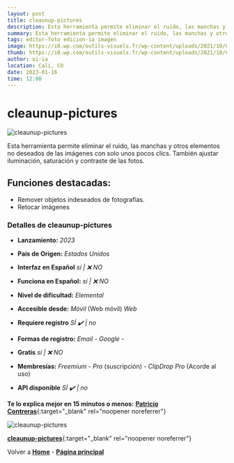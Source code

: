 ```yaml
---
layout: post
title: cleaunup-pictures
description: Esta herramienta permite eliminar el ruido, las manchas y otros elementos no deseados de las imágenes con solo unos pocos clics.
summary: Esta herramienta permite eliminar el ruido, las manchas y otros elementos no deseados de las imágenes con solo unos pocos clics. También ajustar iluminación, saturación y contraste de las fotos.
tags: editor-foto edicion-ia imagen
image: https://i0.wp.com/outils-visuels.fr/wp-content/uploads/2021/10/Cleanup-Pictures-logo.png
thumb: https://i0.wp.com/outils-visuels.fr/wp-content/uploads/2021/10/Cleanup-Pictures-logo.png
author: oi-ia
location: Cali, CO
date: 2023-01-16
time: 12:00
---
```


# cleaunup-pictures

![cleaunup-pictures](https://i0.wp.com/outils-visuels.fr/wp-content/uploads/2021/10/Cleanup-Pictures-logo.png)

Esta herramienta permite eliminar el ruido, las manchas y otros elementos no deseados de las imágenes con solo unos pocos clics. También ajustar iluminación, saturación y contraste de las fotos.

## Funciones destacadas:

- Remover objetos indeseados de fotografías.
- Retocar imágenes

### Detalles de cleaunup-pictures

- **Lanzamiento:**
  _2023_

- **País de Origen:**
  _Estados Unidos_

- **Interfaz en Español**
  _sí | ❌ NO_

- **Funciona en Español:**
  _sí | ❌ NO_

- **Nivel de dificultad:**
  _Elemental_

- **Accesible desde:**
  _Móvil_ (Web móvil)
  _Web_

- **Requiere registro**
  _SÍ ✔️ | no_

- **Formas de registro:**
  _Email_ - _Google_ -

- **Gratis**
  _sí | ❌ NO_

- **Membresías:**
  _Freemium_ - _Pro_ (suscripción) - _ClipDrop Pro_ (Acorde al uso)

- **API disponible**
  _SÍ ✔️ | no_

**Te lo explica mejor en 15 minutos o menos:**
[**Patricio Contreras**](https://www.youtube.com/watch?v=_ZcMLITTY-w){:target="\_blank" rel="noopener noreferrer"}

![cleaunup-pictures](https://i0.wp.com/outils-visuels.fr/wp-content/uploads/2021/10/Cleanup-Pictures-logo.png)

[**cleaunup-pictures**](https://i0.wp.com/outils-visuels.fr/wp-content/uploads/2021/10/Cleanup-Pictures-logo.png){:target="\_blank" rel="noopener noreferrer"}

Volver a [**Home**](https://lucfreelance.github.io/board/) -
[**Página principal**](https://oportunidadesilimitadas.com)
